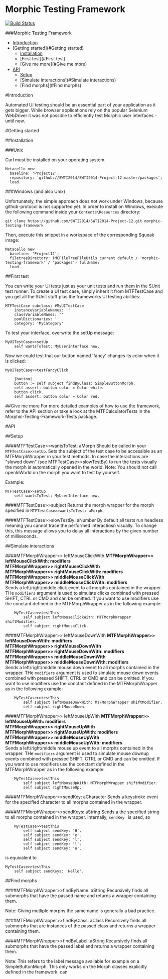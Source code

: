 # Morphic Testing Framework

[![Build Status](https://travis-ci.org/SWTI2014/Morphic-Testing-Framework.svg?branch=master)](https://travis-ci.org/SWTI2014/Morphic-Testing-Framework)

###Morphic Testing Framework

- [Introduction](#Introduction)
- [Getting started](#Getting started)
  - [Installation](#Installation)
  - [First test](#First test)
  - [Give me more](#Give me more)
- [API](#API)
  - [Setup](#Setup)
  - [Simulate interactions](#Simulate interactions)
  - [Find morphs](#Find morphs)


<a name="Introduction"></a>
#Introduction

Automated UI testing should be an essential part of your application as it gets bigger. While browser applications rely on the popular Selenium WebDriver it was not possible to efficiently test Morphic user interfaces - until now.

<a name="Getting started"></a>
#Getting started

<a name="Installation"></a>
##Installation

###Unix

Curl must be installed on your operating system.

``` 
Metacello new
  baseline: 'Project12';
  repository: 'github://SWTI2014/SWTI2014-Project-12:master/packages';
  load.
```

###Windows (and also Unix)

Unfortunately, the simple approach does not work under Windows, because github-protocol is not supported yet. In order to install on Windows, execute the following command inside your `Contents\Resources` directory:

```
git clone https://github.com/SWTI2014/SWTI2014-Project-12.git morphic-testing-framework
```

Then, execute this snippet in a workspace of the corresponding Squeak image:

```
Metacello new
  baseline: 'Project12';
  filetreeDirectory: (MCFileTreeFileUtils current default / 'morphic-testing-framework' / 'packages') fullName;
  load.
```

<a name="First test"></a>
##First test

You can write your UI tests just as your unit tests and run them in the SUnit test runner. To create a UI test case, simply inherit it from MTFTestCase and you get all the SUnit stuff plus the frameworks UI testing abilities:
```
MTFTestCase subclass: #MyUITestCase
    instanceVariableNames: ''
    classVariableNames: ''
	poolDictionaries: ''
	category: 'MyCategory'
```

To test your interface, overwrite the setUp message:

```
MyUITestCase>>setUp
    self wantsToTest: MyUserInterface new.
```

Now we could test that our button named 'fancy' changes its color when it is clicked:
```
MyUITestCase>>testFancyClick
    
    |button|
    button := self subject findByClass: SimpleButtonMorph.
    self assert: button color = Color white.
    button click.
    self assert: button color = Color red.
```

<a name="Give me more"></a>
##Give me more
For more detailed examples of how to use the framework, refer to the API section or take a look at the MTFCalculatorTests in the Morphic-Testing-Framework-Tests package.

<a name="API"></a>
#API

<a name="Setup"></a>
##Setup

####MTFTestCase>>wantsToTest: aMorph
Should be called in your `MTFTestCase>>setUp`.
Sets the subject of the test case to be accessible as an MTFMorphWrapper in your test methods.
In case the interactions are "slowed down" (see MTFTestCase>>slowTestBy) to run the tests visually the morph is automatically opened in the world.
Note: You should not call openInWorld on the morph you want to test by yourself.

Example:
```
MTFTestCase>>setUp
    self wantsToTest: MyUserInterface new.
```

####MTFTestCase>>subject
Returns the morph wrapper for the morph specified in `MTFTestCase>>wantsToTest: aMorph`.

####MTFTestCase>>slowTestBy: aNumber
By default all tests run headless meaning you cannot trace the performed interactiosn visually. To change this, this message allows you to delay all interactions by the given number of milliseconds.

<a name="Simulate interactions"></a>
##Simulate interactions

####MTFMorphWrapper>> leftMouseClickWith
__MTFMorphWrapper>> leftMouseClickWith: modifiers__    
__MTFMorphWrapper>> rightMouseClickWith__    
__MTFMorphWrapper>> rightMouseClickWith: modifiers__    
__MTFMorphWrapper>> middleMouseClickWith__    
__MTFMorphWrapper>> middleMouseClickWith: modifiers__    
Sends a left/right/middle click event to all morphs contained in the wrapper. THe `modifiers` argument is used to simulate clicks combined with pressed SHIFT, CTRL or CMD and can be omitted. If you want to use modifiers use the conctant defined in the MTFMorphWrapper as in the following example:
```
    MyTestCase>>testThis
        self subject leftMouseClickWith: MTFMorphWrapper shiftModifier.
        self subject rightMouseClick.
```

####MTFMorphWrapper>> leftMouseDownWith
__MTFMorphWrapper>> leftMouseDownWith: modifiers__    
__MTFMorphWrapper>> rightMouseDownWith__    
__MTFMorphWrapper>> rightMouseDownWith: modifiers__    
__MTFMorphWrapper>> middleMouseDownWith__    
__MTFMorphWrapper>> middleMouseDownWith: modifiers__    
Sends a left/right/middle mouse down event to all morphs contained in the wrapper. THe `modifiers` argument is used to simulate mouse down events combined with pressed SHIFT, CTRL or CMD and can be omitted. If you want to use modifiers use the conctant defined in the MTFMorphWrapper as in the following example:
```
    MyTestCase>>testThis
        self subject leftMouseDowkWith: MTFMorphWrapper shiftModifier.
        self subject rightMouseDown.
```

####MTFMorphWrapper>> leftMouseUpWith
__MTFMorphWrapper>> leftMouseUpWith: modifiers__    
__MTFMorphWrapper>> rightMouseUpWith__    
__MTFMorphWrapper>> rightMouseUpWith: modifiers__    
__MTFMorphWrapper>> middleMouseUpWith__    
__MTFMorphWrapper>> middleMouseUpWith: modifiers__  
Sends a left/right/middle mouse up event to all morphs contained in the wrapper. THe `modifiers` argument is used to simulate mouse downup events combined with pressed SHIFT, CTRL or CMD and can be omitted. If you want to use modifiers use the conctant defined in the MTFMorphWrapper as in the following example:
```
    MyTestCase>>testThis
        self subject leftMouseUpWith: MTFMorphWrapper shiftModifier.
        self subject rightMouseUp.
```

####MTFMorphWrapper>>sendKey: aCharacter
Sends a keystroke event for the specified character to all morphs contained in the wrapper.

####MTFMorphWrapper>>sendKeys: aString
Sends a the specified string to all morphs contained in the wrapper.
Internally, `sendKey ` is used, so
```
    MyTestCase>>testThis
        self subject sendKey: 'H'.
        self subject sendKey: 'e'.
        self subject sendKey: 'l'.
        self subject sendKey: 'l'.
        self subject sendKey: 'o'.
```
is equivalent to 
```
MyTestCase>>testThis
    self subject sendKeys: 'Hello'.
```

<a name="Find morphs"></a>
##Find morphs

####MTFMorphWrapper>>findByName: aString
Recursively finds all submorphs that have the passed name and returns a wrapper containing them.

Note: Giving mutliple morphs the same name is generally a bad practice.

####MTFMorphWrapper>>findByClass: aClass
Recursively finds all submorphs that are instances of the passed class and returns a wrapper containing them.

####MTFMorphWrapper>>findByLabel: aString
Recursively finds all submorphs that have the passed label and returns a wrapper containing them.

Note: This refers to the label message available for example on a SimpleButtonMorph. This only works on the Morph classes explicitly defined in the framework. can
